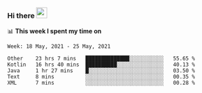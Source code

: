 ### Hi there <a href="https://www.gautamkrishnar.com/"><img src="https://media.giphy.com/media/hvRJCLFzcasrR4ia7z/giphy.gif" width="25px"></a>

📊 **This week I spent my time on**

<!--START_SECTION:waka-->
```text
Week: 18 May, 2021 - 25 May, 2021

Other    23 hrs 7 mins   ██████████████░░░░░░░░░░░   55.65 % 
Kotlin   16 hrs 40 mins  ██████████░░░░░░░░░░░░░░░   40.13 % 
Java     1 hr 27 mins    █░░░░░░░░░░░░░░░░░░░░░░░░   03.50 % 
Text     8 mins          ░░░░░░░░░░░░░░░░░░░░░░░░░   00.35 % 
XML      7 mins          ░░░░░░░░░░░░░░░░░░░░░░░░░   00.28 % 
```
<!--END_SECTION:waka-->
